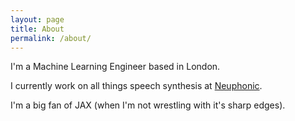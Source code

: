 ```yaml
---
layout: page
title: About
permalink: /about/
---
```


I'm a Machine Learning Engineer based in London.

I currently work on all things speech synthesis at [Neuphonic](https://neuphonic.com/).

I'm a big fan of JAX (when I'm not wrestling with it's sharp edges).
